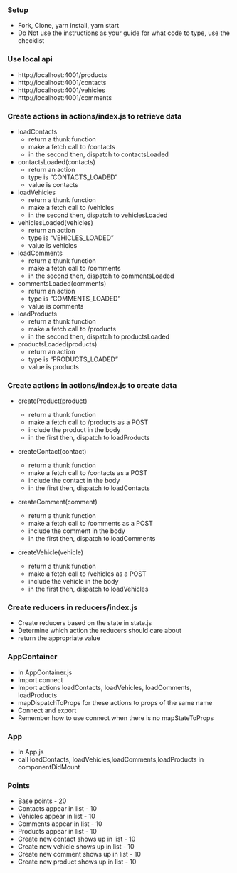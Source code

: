 ### Setup
* Fork, Clone, yarn install, yarn start
* Do Not use the instructions as your guide for what code to type, use the checklist

### Use local api
* http://localhost:4001/products
* http://localhost:4001/contacts
* http://localhost:4001/vehicles
* http://localhost:4001/comments


### Create actions in actions/index.js to retrieve data
* loadContacts
    * return a thunk function
    * make a fetch call to /contacts
    * in the second then, dispatch to contactsLoaded
* contactsLoaded(contacts)
    * return an action
    * type is “CONTACTS_LOADED”
    * value is contacts
* loadVehicles
    * return a thunk function
    * make a fetch call to /vehicles
    * in the second then, dispatch to vehiclesLoaded
* vehiclesLoaded(vehicles)
    * return an action
    * type is “VEHICLES_LOADED”
    * value is vehicles
* loadComments
    * return a thunk function
    * make a fetch call to /comments
    * in the second then, dispatch to commentsLoaded
* commentsLoaded(comments)
    * return an action
    * type is “COMMENTS_LOADED”
    * value is comments
* loadProducts
    * return a thunk function
    * make a fetch call to /products
    * in the second then, dispatch to productsLoaded
* productsLoaded(products)
    * return an action
    * type is “PRODUCTS_LOADED”
    * value is products

### Create actions in actions/index.js to create data
* createProduct(product)
   * return a thunk function
   * make a fetch call to /products as a POST
   * include the product in the body
   * in the first then, dispatch to loadProducts

* createContact(contact)
   * return a thunk function
   * make a fetch call to /contacts as a POST
   * include the contact in the body
   * in the first then, dispatch to loadContacts

* createComment(comment)
   * return a thunk function
   * make a fetch call to /comments as a POST
   * include the comment in the body
   * in the first then, dispatch to loadComments

* createVehicle(vehicle)
   * return a thunk function
   * make a fetch call to /vehicles as a POST
   * include the vehicle in the body
   * in the first then, dispatch to loadVehicles

### Create reducers in reducers/index.js
* Create reducers based on the state in state.js
* Determine which action the reducers should care about
* return the appropriate value

### AppContainer
* In AppContainer.js
* Import connect
* Import actions loadContacts, loadVehicles, loadComments, loadProducts
* mapDispatchToProps for these actions to props of the same name
* Connect and export
* Remember how to use connect when there is no mapStateToProps

### App
* In App.js
* call loadContacts, loadVehicles,loadComments,loadProducts in componentDidMount

### Points
* Base points - 20
* Contacts appear in list - 10
* Vehicles appear in list - 10
* Comments appear in list - 10
* Products appear in list - 10
* Create new contact shows up in list - 10
* Create new vehicle shows up in list - 10
* Create new comment shows up in list - 10
* Create new product shows up in list - 10
